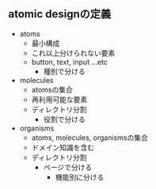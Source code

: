 
## atomic designの定義

- atoms
  - 最小構成
  - これ以上分けられない要素
  - button, text, input ...etc
    - 種別で分ける
- molecules
  - atomsの集合
  - 再利用可能な要素
  - ディレクトリ分割
    - 役割で分ける
- organisms
  - atoms, molecules, organismsの集合
  - ドメイン知識を含む
  - ディレクトリ分割
    - ページで分ける
      - 機能別に分ける

